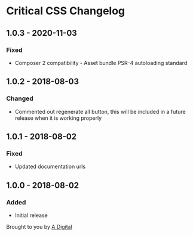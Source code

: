 # Critical CSS Changelog

## 1.0.3 - 2020-11-03
### Fixed
- Composer 2 compatibility - Asset bundle PSR-4 autoloading standard

## 1.0.2 - 2018-08-03
### Changed
- Commented out regenerate all button, this will be included in a future release when it is working properly

## 1.0.1 - 2018-08-02
### Fixed
- Updated documentation urls

## 1.0.0 - 2018-08-02
### Added
- Initial release

Brought to you by [A Digital](https://adigital.agency)
